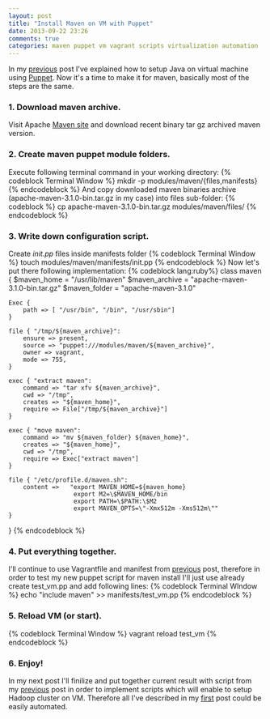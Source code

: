 ```yaml
---
layout: post
title: "Install Maven on VM with Puppet"
date: 2013-09-22 23:26
comments: true
categories: maven puppet vm vagrant scripts virtualization automation
---
```

In my [previous] post I've explained how to setup Java on virtual machine using [Puppet]. Now it's a time to make it for maven, basically most of the steps are the same.

<!-- more -->

### 1. Download maven archive.
Visit Apache [Maven site][Maven] and download recent binary tar gz archived maven version.
### 2. Create maven puppet module folders.
Execute following terminal command in your working directory:
{% codeblock Terminal Window %}
mkdir -p modules/maven/{files,manifests}
{% endcodeblock %}
And copy downloaded maven binaries archive (apache-maven-3.1.0-bin.tar.gz in my case) into files sub-folder:
{% codeblock %}
cp apache-maven-3.1.0-bin.tar.gz modules/maven/files/
{% endcodeblock %}
### 3. Write down configuration script.
Create _init.pp_ files inside manifests folder
{% codeblock Terminal Window %}
touch modules/maven/manifests/init.pp
{% endcodeblock %}
Now let's put there following implementation:
{% codeblock lang:ruby%}
class maven {
	$maven_home = "/usr/lib/maven"
	$maven_archive = "apache-maven-3.1.0-bin.tar.gz"
	$maven_folder = "apache-maven-3.1.0"
	
	Exec {
		path => [ "/usr/bin", "/bin", "/usr/sbin"]
	}
	
	file { "/tmp/${maven_archive}":
		ensure => present,
		source => "puppet:///modules/maven/${maven_archive}",
		owner => vagrant,
		mode => 755,
	}
	
	exec { "extract maven":
		command => "tar xfv ${maven_archive}",
		cwd => "/tmp",
		creates => "${maven_home}",
		require => File["/tmp/${maven_archive}"]
	}

	exec { "move maven":
		command => "mv ${maven_folder} ${maven_home}",
		creates => "${maven_home}",
		cwd => "/tmp",
		require => Exec["extract maven"]
	}
	
	file { "/etc/profile.d/maven.sh":
		content =>   "export MAVEN_HOME=${maven_home}
					  export M2=\$MAVEN_HOME/bin
					  export PATH=\$PATH:\$M2
					  export MAVEN_OPTS=\"-Xmx512m -Xms512m\""
	}
}
{% endcodeblock %}
### 4. Put everything together.
I'll continue to use Vagrantfile and manifest from [previous] post, therefore in order to test my new puppet script for maven install I'll just use already create test_vm.pp and add following lines:
{% codeblock Terminal WIndow %}
echo "include maven" >> manifests/test_vm.pp
{% endcodeblock %}
### 5. Reload VM (or start).
{% codeblock Terminal Window %}
vagrant reload test_vm
{% endcodeblock %}
### 6. Enjoy!
 
 In my next post I'll finilize and put together current result with script from my [previous] post in order to implement scripts which will enable to setup Hadoop cluster on VM. Therefore all I've described in my [first] post could be easily automated.

[Puppet]: http://puppetlabs.com/
[Maven]:http://maven.apache.org/download.cgi
[previous]:blog/2013/09/21/install-java-on-vm-using-vagrant-and-puppet
[first]: blog/2013/09/21/setup-hadoop-cluster/
